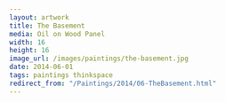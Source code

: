 ```yaml
---
layout: artwork
title: The Basement
media: Oil on Wood Panel
width: 16
height: 16
image_url: /images/paintings/the-basement.jpg
date: 2014-06-01
tags: paintings thinkspace
redirect_from: "/Paintings/2014/06-TheBasement.html"
---
```

